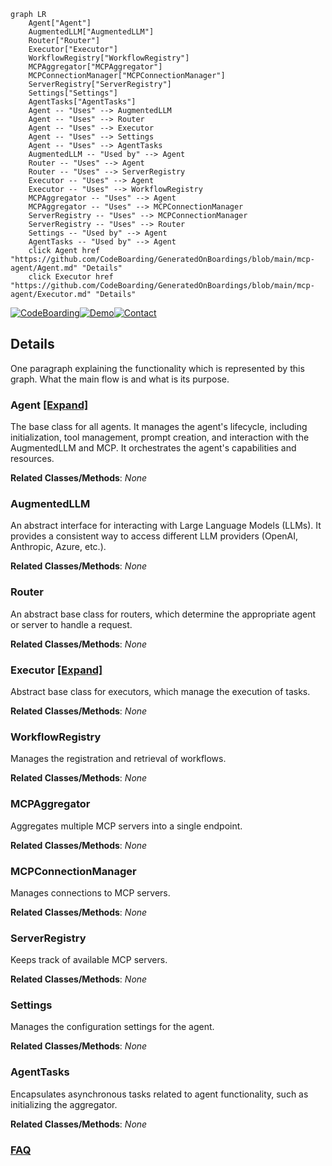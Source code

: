 ```mermaid
graph LR
    Agent["Agent"]
    AugmentedLLM["AugmentedLLM"]
    Router["Router"]
    Executor["Executor"]
    WorkflowRegistry["WorkflowRegistry"]
    MCPAggregator["MCPAggregator"]
    MCPConnectionManager["MCPConnectionManager"]
    ServerRegistry["ServerRegistry"]
    Settings["Settings"]
    AgentTasks["AgentTasks"]
    Agent -- "Uses" --> AugmentedLLM
    Agent -- "Uses" --> Router
    Agent -- "Uses" --> Executor
    Agent -- "Uses" --> Settings
    Agent -- "Uses" --> AgentTasks
    AugmentedLLM -- "Used by" --> Agent
    Router -- "Uses" --> Agent
    Router -- "Uses" --> ServerRegistry
    Executor -- "Uses" --> Agent
    Executor -- "Uses" --> WorkflowRegistry
    MCPAggregator -- "Uses" --> Agent
    MCPAggregator -- "Uses" --> MCPConnectionManager
    ServerRegistry -- "Uses" --> MCPConnectionManager
    ServerRegistry -- "Uses" --> Router
    Settings -- "Used by" --> Agent
    AgentTasks -- "Used by" --> Agent
    click Agent href "https://github.com/CodeBoarding/GeneratedOnBoardings/blob/main/mcp-agent/Agent.md" "Details"
    click Executor href "https://github.com/CodeBoarding/GeneratedOnBoardings/blob/main/mcp-agent/Executor.md" "Details"
```

[![CodeBoarding](https://img.shields.io/badge/Generated%20by-CodeBoarding-9cf?style=flat-square)](https://github.com/CodeBoarding/GeneratedOnBoardings)[![Demo](https://img.shields.io/badge/Try%20our-Demo-blue?style=flat-square)](https://www.codeboarding.org/demo)[![Contact](https://img.shields.io/badge/Contact%20us%20-%20contact@codeboarding.org-lightgrey?style=flat-square)](mailto:contact@codeboarding.org)

## Details

One paragraph explaining the functionality which is represented by this graph. What the main flow is and what is its purpose.

### Agent [[Expand]](./Agent.md)
The base class for all agents. It manages the agent's lifecycle, including initialization, tool management, prompt creation, and interaction with the AugmentedLLM and MCP. It orchestrates the agent's capabilities and resources.


**Related Classes/Methods**: _None_

### AugmentedLLM
An abstract interface for interacting with Large Language Models (LLMs). It provides a consistent way to access different LLM providers (OpenAI, Anthropic, Azure, etc.).


**Related Classes/Methods**: _None_

### Router
An abstract base class for routers, which determine the appropriate agent or server to handle a request.


**Related Classes/Methods**: _None_

### Executor [[Expand]](./Executor.md)
Abstract base class for executors, which manage the execution of tasks.


**Related Classes/Methods**: _None_

### WorkflowRegistry
Manages the registration and retrieval of workflows.


**Related Classes/Methods**: _None_

### MCPAggregator
Aggregates multiple MCP servers into a single endpoint.


**Related Classes/Methods**: _None_

### MCPConnectionManager
Manages connections to MCP servers.


**Related Classes/Methods**: _None_

### ServerRegistry
Keeps track of available MCP servers.


**Related Classes/Methods**: _None_

### Settings
Manages the configuration settings for the agent.


**Related Classes/Methods**: _None_

### AgentTasks
Encapsulates asynchronous tasks related to agent functionality, such as initializing the aggregator.


**Related Classes/Methods**: _None_



### [FAQ](https://github.com/CodeBoarding/GeneratedOnBoardings/tree/main?tab=readme-ov-file#faq)